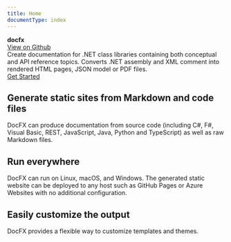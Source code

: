 ```yaml
---
title: Home
documentType: index
---
```

<style type="text/css">
footer{
  position: relative;
}
</style>

<div class="hero">
  <div class="wrap">
    <div class="text">
      <strong>docfx</strong>
    </div>
    <div class="buttons-unit-small">
      <a class="github-link" href="https://github.com/dotnet/docfx">View on Github</a>
    </div>
    <div class="minitext">
      Create documentation for .NET class libraries containing both conceptual and API reference topics. Converts .NET assembly and XML comment into rendered HTML pages, JSON model or PDF files. 
    </div>
    <div class="buttons-unit">
      <a href="tutorial/docfx_getting_started.md" class="button"><i class="glyphicon glyphicon-send"></i>Get Started</a>
    </div>
  </div>
</div>
<div class="key-section">
  <div class="container">
    <div class="row">
      <div class="col-md-8 col-md-offset-2 text-center">
        <i class="glyphicon glyphicon-grain"></i>
        <section>
          <h2>Generate static sites from Markdown and code files</h2>
          <p class="lead">DocFX can produce documentation from source code (including C#, F#, Visual Basic, REST, JavaScript, Java, Python and TypeScript) as well as raw Markdown files.</p>
        </section>
      </div>
    </div>
  </div>
</div>
<div class="counter-key-section">
  <div class="container">
    <div class="row">
      <div class="col-md-8 col-md-offset-2 text-center">
        <i class="glyphicon glyphicon-transfer"></i>
        <section>
          <h2>Run everywhere</h2>
          <p class="lead">DocFX can run on Linux, macOS, and Windows. The generated static website can be deployed to any host such as GitHub Pages or Azure Websites with no additional configuration.</p>
        </section>
      </div>
    </div>
  </div>
</div>
<div class="key-section">
  <div class="container content">
    <div class="row">
      <div class="col-md-8 col-md-offset-2 text-center">
        <i class="glyphicon glyphicon-cutlery"></i>
        <section>
          <h2>Easily customize the output</h2>
          <p class="lead">DocFX provides a flexible way to customize templates and themes.</p>
        </section>
      </div>
    </div>
  </div>
</div>
